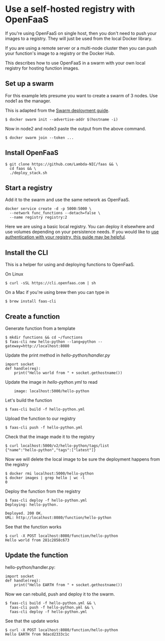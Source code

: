 # Use a self-hosted registry with OpenFaaS

If you're using OpenFaaS on single host, then you don't need to push your images to a registry. They will just be used from the local Docker library.

If you are using a remote server or a multi-node cluster then you can push your function's image to a registry or the Docker Hub.

This describes how to use OpenFaaS in a swarm with your own local registry for hosting function images.

## Set up a swarm

For this example lets presume you want to create a swarm of 3 nodes. Use node1 as the manager.

This is adapted from the [Swarm deployment guide](https://github.com/Lambda-NIC/faas/blob/master/guide/deployment_swarm.md).

```
$ docker swarm init --advertise-addr $(hostname -i)
```

Now in node2 and node3 paste the output from the above command.
```
$ docker swarm join --token ...
```

## Install OpenFaaS
```
$ git clone https://github.com/Lambda-NIC/faas && \
  cd faas && \
  ./deploy_stack.sh
```

## Start a registry

Add it to the swarm and use the same network as OpenFaaS.

```
docker service create -d -p 5000:5000 \
  --network func_functions --detach=false \
  --name registry registry:2
```

Here we are using a basic local registry. You can deploy it elsewhere and use volumes depending on your persistence needs. If you would like to [use authentication with your registry, this guide may be helpful](https://github.com/Lambda-NIC/faas/blob/master/docs/managing-images.md#deploy-your-own-private-docker-registry).


## Install the CLI

This is a helper for using and deploying functions to OpenFaaS.

On Linux

```
$ curl -sSL https://cli.openfaas.com | sh
```

On a Mac if you're using brew then you can type in
```
$ brew install faas-cli
```

## Create a function

Generate function from a template

```
$ mkdir functions && cd ~/functions
$ faas-cli new hello-python --lang=python --gateway=http://localhost:8080
```

Update the print method in *hello-python/handler.py*
```
import socket
def handle(req):
    print("Hello world from " + socket.gethostname())
```

Update the image in *hello-python.yml* to read
```
    image: localhost:5000/hello-python
```

Let's build the function
```
$ faas-cli build -f hello-python.yml
```

Upload the function to our registry
```
$ faas-cli push -f hello-python.yml
```

Check that the image made it to the registry
```
$ curl localhost:5000/v2/hello-python/tags/list
{"name":"hello-python","tags":["latest"]}
```

Now we will delete the local image to be sure the deployment happens from the registry
```
$ docker rmi localhost:5000/hello-python
$ docker images | grep hello | wc -l
0
```

Deploy the function from the registry
```
$ faas-cli deploy -f hello-python.yml
Deploying: hello-python.

Deployed. 200 OK.
URL: http://localhost:8080/function/hello-python  
```

See that the function works
```
$ curl -X POST localhost:8080/function/hello-python
Hello world from 281c2858c673
```

## Update the function

hello-python/handler.py:
```
import socket
def handle(req):
    print("Hello EARTH from " + socket.gethostname())
```
Now we can rebuild, push and deploy it to the swarm.
```
$ faas-cli build -f hello-python.yml && \
  faas-cli push -f hello-python.yml && \
  faas-cli deploy -f hello-python.yml
```

See that the update works
```
$ curl -X POST localhost:8080/function/hello-python
Hello EARTH from 9dacd2333c1c
```
